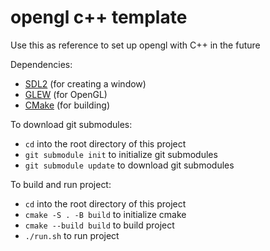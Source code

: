 # opengl c++ template

Use this as reference to set up opengl with C++ in the future

Dependencies:
- [SDL2](https://www.libsdl.org/download-2.0.php) (for creating a window)
- [GLEW](http://glew.sourceforge.net/) (for OpenGL)
- [CMake](https://cmake.org/download/) (for building)

To download git submodules:
- ```cd``` into the root directory of this project
- ```git submodule init``` to initialize git submodules
- ```git submodule update``` to download git submodules

To build and run project:
- ```cd``` into the root directory of this project
- ```cmake -S . -B build``` to initialize cmake
- ```cmake --build build``` to build project
- ```./run.sh``` to run project
